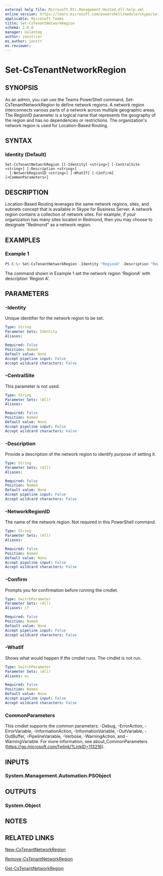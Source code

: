 ```yaml
---
external help file: Microsoft.Rtc.Management.Hosted.dll-help.xml
online version: https://learn.microsoft.com/powershell/module/skype/set-cstenantnetworkregion
applicable: Microsoft Teams
title: Set-CsTenantNetworkRegion
schema: 2.0.0
manager: bulenteg
author: jenstrier
ms.author: jenstr
ms.reviewer:
---
```


# Set-CsTenantNetworkRegion

## SYNOPSIS
As an admin, you can use the Teams PowerShell command, Set-CsTenantNetworkRegion to define network regions. A network region interconnects various parts of a network across multiple geographic areas. The RegionID parameter is a logical name that represents the geography of the region and has no dependencies or restrictions. The organization's network region is used for Location-Based Routing.

## SYNTAX

### Identity (Default)
```
Set-CsTenantNetworkRegion [[-Identity] <string>] [-CentralSite <string>] [-Description <string>]
  [-NetworkRegionID <string>] [-WhatIf] [-Confirm] [<CommonParameters>]
```

## DESCRIPTION
Location-Based Routing leverages the same network regions, sites, and subnets concept that is available in Skype for Business Server. A network region contains a collection of network sites. For example, if your organization has many sites located in Redmond, then you may choose to designate "Redmond" as a network region.

## EXAMPLES

### Example 1
```powershell
PS C:\> Set-CsTenantNetworkRegion -Identity "RegionA" -Description "Region A"
```

The command shown in Example 1 set the network region 'RegionA' with description 'Region A'.

## PARAMETERS

### -Identity
Unique identifier for the network region to be set.

```yaml
Type: String
Parameter Sets: Identity
Aliases:

Required: False
Position: Named
Default value: None
Accept pipeline input: False
Accept wildcard characters: False
```

### -CentralSite
This parameter is not used.

```yaml
Type: String
Parameter Sets: (All)
Aliases:

Required: False
Position: Named
Default value: None
Accept pipeline input: False
Accept wildcard characters: False
```

### -Description
Provide a description of the network region to identify purpose of setting it.

```yaml
Type: String
Parameter Sets: (All)
Aliases:

Required: False
Position: Named
Default value: None
Accept pipeline input: False
Accept wildcard characters: False
```

### -NetworkRegionID
The name of the network region. Not required in this PowerShell command.

```yaml
Type: String
Parameter Sets: (All)
Aliases:

Required: False
Position: Named
Default value: None
Accept pipeline input: False
Accept wildcard characters: False
```

### -Confirm
Prompts you for confirmation before running the cmdlet.

```yaml
Type: SwitchParameter
Parameter Sets: (All)
Aliases: cf

Required: False
Position: Named
Default value: None
Accept pipeline input: False
Accept wildcard characters: False
```

### -WhatIf
Shows what would happen if the cmdlet runs.
The cmdlet is not run.

```yaml
Type: SwitchParameter
Parameter Sets: (All)
Aliases: wi

Required: False
Position: Named
Default value: None
Accept pipeline input: False
Accept wildcard characters: False
```

### CommonParameters
This cmdlet supports the common parameters: -Debug, -ErrorAction, -ErrorVariable, -InformationAction, -InformationVariable, -OutVariable, -OutBuffer, -PipelineVariable, -Verbose, -WarningAction, and -WarningVariable.
For more information, see about_CommonParameters (https://go.microsoft.com/fwlink/?LinkID=113216).

## INPUTS

### System.Management.Automation.PSObject

## OUTPUTS

### System.Object
## NOTES

## RELATED LINKS
[New-CsTenantNetworkRegion](New-CsTenantNetworkRegion.md)

[Remove-CsTenantNetworkRegion](Remove-CsTenantNetworkRegion.md)

[Get-CsTenantNetworkRegion](Get-CsTenantNetworkRegion.md)
